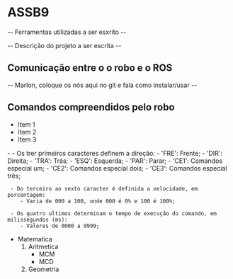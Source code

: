 # ASSB9

-- Ferramentas utilizadas a ser esxrito --

-- Descrição do projeto a ser escrita --


## Comunicação entre o o robo e o ROS

-- Marlon, coloque os nós aqui no git e fala como instalar/usar --

## Comandos compreendidos pelo robo


<ul>
    <li>Item 1</li>
    <li>Item 2</li>
    <li>Item 3</li>
</ul>
  -
     - Os trer primeiros caracteres definem a direção:
        - 'FRE': Frente;
        - 'DIR': Direita;
        - 'TRA': Trás;
        - 'ESQ': Esquerda;
        - 'PAR': Parar;
        - 'CE1': Comandos especial um;
        - 'CE2': Comandos especial dois;
        - 'CE3': Comandos especial três;
        
     - Do terceiro ao sexto caracter é definida a velocidade, em porcentagem:
        - Varia de 000 a 100, onde 000 é 0% e 100 é 100%;
        
     - Os quatro ultimos determinam o tempo de execução do comando, em milissegundos (ms):
        - Valores de 0000 a 9999;
 
<ul>
    <li>Matematica
        <ol>
            <li>Aritmetica
                <ul>
                    <li>MCM</li>
                    <li>MCD</li>
                </ul>
            </li>
            <li> Geometria</li>
        </ol>
    </li>
</ul>
